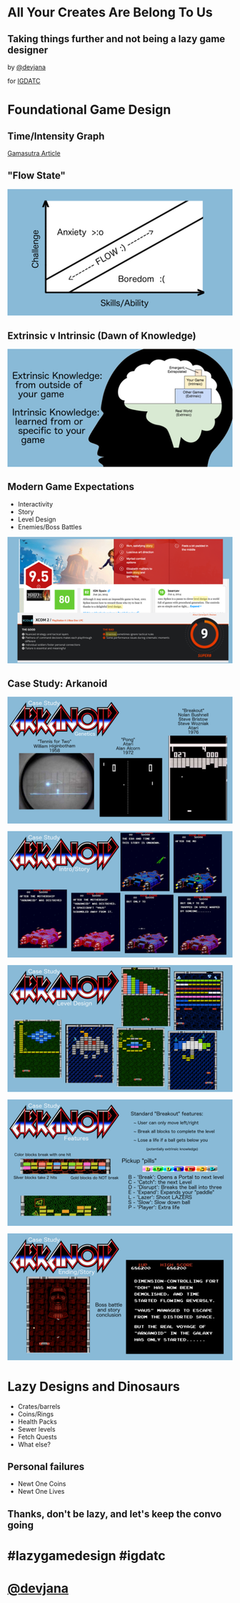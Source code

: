 All Your Creates Are Belong To Us
=================================
Taking things further and not being a lazy game designer
--------------------------------------------------------

by [@devjana](https://twitter.com/devjana)

for [IGDATC](http://www.igdatc.org/)

Foundational Game Design
========================

Time/Intensity Graph
--------------------
[Gamasutra Article](http://www.gamasutra.com/blogs/DevJana/20121127/182334/Back_to_basics__IntensityTime_graphs_and_balancing.php)

"Flow State"
------------
![Flow](images/flow.png)

Extrinsic v Intrinsic (Dawn of Knowledge)
-----------------------------------------
![extrinsic vs intrinsic knowledge](images/extrinsicVsIntrinsic.png)

Modern Game Expectations
------------------------
* Interactivity
* Story
* Level Design
* Enemies/Boss Battles

![modern game reviews](images/modernReviews.png)

Case Study: Arkanoid
--------------------

![history](images/arkanoid_0_history.png)

![story intro](images/arkanoid_1_storyIntro.png)

![level design](images/arkanoid_2_levelDesign.png)

![intrinsic features](images/arkanoid_3_features.png)

![ending boss battle](images/arkanoid_4_storyEnding.png)

Lazy Designs and Dinosaurs
==========================
* Crates/barrels
* Coins/Rings
* Health Packs
* Sewer levels
* Fetch Quests
* What else?

Personal failures
-----------------
* Newt One Coins
* Newt One Lives

Thanks, don't be lazy, and let's keep the convo going
-----------------------------------------------------
\#lazygamedesign \#igdatc
=========================
[@devjana](https://twitter.com/devjana)
=========================
